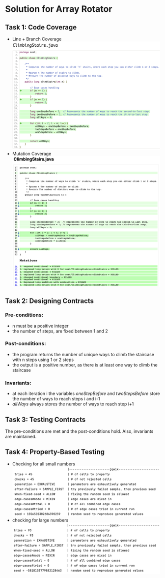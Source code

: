 # Solution for Array Rotator

## Task 1: Code Coverage
- Line + Branch Coverage
![coverage](images/coverage.png)
- Mutation Coverage
![mutation](images/mutation.png)
## Task 2: Designing Contracts
### Pre-conditions:
- n must be a positive integer
- the number of steps, are fixed between 1 and 2

### Post-conditions:
- the program returns the number of unique ways to climb the staircase with n steps using 1 or 2 steps
- the output is a positive number, as there is at least one way to climb the staircase

### Invariants:
- at each iteration i the variables *oneStepBefore* and *twoStepsBefore* store the number of ways to reach steps i and i-1
- *allWays* always stores the number of ways to reach step i+1

## Task 3: Testing Contracts 
The pre-conditions are met and the post-conditions hold.
Also, invariants are maintained.

## Task 4: Property-Based Testing
- Checking for all small numbers 
![property-1](images/property-1.png)
- checking for large numbers 
![property-2](images/property-2.png)